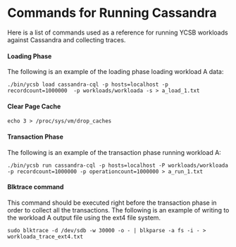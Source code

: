 # Commands for Running Cassandra
Here is a list of commands used as a reference for running YCSB workloads against Cassandra and collecting traces.

#### Loading Phase
The following is an example of the loading phase loading workload A data:
```
./bin/ycsb load cassandra-cql -p hosts=localhost -p recordcount=1000000  -p workloads/workloada -s > a_load_1.txt
```
#### Clear Page Cache
```
echo 3 > /proc/sys/vm/drop_caches
```
#### Transaction Phase
The following is an example of the transaction phase running workload A:
```
./bin/ycsb run cassandra-cql -p hosts=localhost -P workloads/workloada -p recordcount=1000000 -p operationcount=1000000 > a_run_1.txt
```
#### Blktrace command
This command should be executed right before the transaction phase in order to collect all the transactions. The following is an 
example of writing to the workload A output file using the ext4 file system.
```
sudo blktrace -d /dev/sdb -w 30000 -o - | blkparse -a fs -i - > workloada_trace_ext4.txt
```
